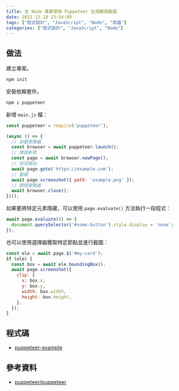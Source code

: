 ```yaml
---
title: 在 Node 專案使用 Puppeteer 生成網頁截圖
date: 2021-12-18 23:54:09
tags: ["程式設計", "JavaScript", "Node", "爬蟲"]
categories: ["程式設計", "JavaScript", "Node"]
---
```


## 做法

建立專案。

```bash
npm init
```

安裝依賴套件。

```bash
npm i puppeteer
```

新增 `main.js` 檔：

```js
const puppeteer = require('puppeteer');

(async () => {
  // 啟動瀏覽器
  const browser = await puppeteer.launch();
  // 開啟新頁
  const page = await browser.newPage();
  // 前往網站
  await page.goto('https://example.com');
  // 截圖
  await page.screenshot({ path: 'example.png' });
  // 關閉瀏覽器
  await browser.close();
})();
```

如果要將特定元素隱藏，可以使用 `page.evaluate()` 方法執行一段程式：

```js
await page.evaluate(() => {
  document.querySelector('#some-button').style.display = 'none';
});
```

也可以使用選擇器獲取特定節點並進行截圖：

```js
const ele = await page.$('#my-card');
if (ele) {
  const box = await ele.boundingBox();
  await page.screenshot({
    clip: {
      x: box.x,
      y: box.y,
      width: box.width,
      height: box.height,
    },
  });
}
```

## 程式碼

- [puppeteer-example](https://github.com/memochou1993/puppeteer-example)

## 參考資料

- [puppeteer/puppeteer](https://github.com/puppeteer/puppeteer)
